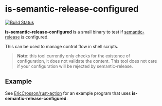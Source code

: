# is-semantic-release-configured

[![Build Status]](https://github.com/EricCrosson/is-semantic-release-configured/actions/workflows/release.yml)

[build status]: https://github.com/EricCrosson/is-semantic-release-configured/actions/workflows/release.yml/badge.svg?event=push

**is-semantic-release-configured** is a small binary to test if [semantic-release] is configured.

This can be used to manage control flow in shell scripts.

> **Note**: this tool currently only checks for the existence of configuration,
> it does not validate the content. This tool does not care if your
> configuration will be rejected by semantic-release.

[semantic-release]: https://github.com/semantic-release/semantic-release

## Example

See [EricCrosson/rust-action] for an example program that uses **is-semantic-release-configured**.

[ericcrosson/rust-action]: https://github.com/EricCrosson/rust-action/blob/8ef19fea9a59a62b8cc783da755e4c86e6062131/semantic-release-library/action.yml#L78
